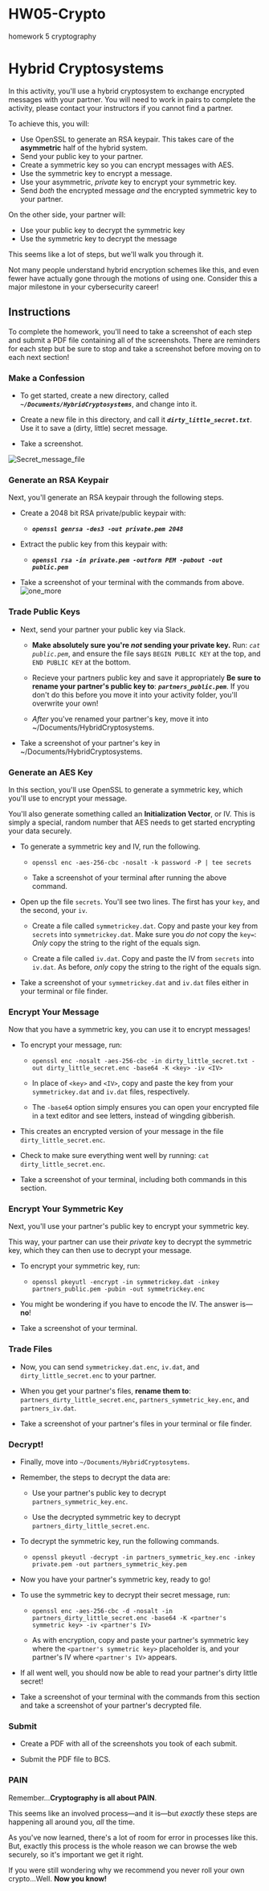 # HW05-Crypto
homework 5 cryptography

# Hybrid Cryptosystems

In this activity, you'll use a hybrid cryptosystem to exchange encrypted messages with your partner. You will need to work in pairs to complete the activity, please contact your instructors if you cannot find a partner.

To achieve this, you will:
- Use OpenSSL to generate an RSA keypair. This takes care of the **asymmetric** half of the hybrid system.
- Send your public key to your partner.
- Create a symmetric key so you can encrypt messages with AES.
- Use the symmetric key to encrypt a message.
- Use your asymmetric, _private_ key to encrypt your symmetric key.
- Send _both_ the encrypted message _and_ the encrypted symmetric key to your partner.

On the other side, your partner will:
- Use your public key to decrypt the symmetric key
- Use the symmetric key to decrypt the message

This seems like a lot of steps, but we'll walk you through it.

Not many people understand hybrid encryption schemes like this, and even fewer have actually gone through the motions of using one. Consider this a major milestone in your cybersecurity career!

## Instructions

To complete the homework, you'll need to take a screenshot of each step and submit a PDF file containing all of the screenshots. There are reminders for each step but be sure to stop and take a screenshot before moving on to each next section! 

### Make a Confession

- To get started, create a new directory, called _**`~/Documents/HybridCryptosystems`**_, and change into it.

- Create a new file in this directory, and call it _**`dirty_little_secret.txt`**_. Use it to save a (dirty, little) secret message.

- Take a screenshot.

![Secret_message_file](secret_message.png)

### Generate an RSA Keypair

Next, you'll generate an RSA keypair through the following steps.

- Create a 2048 bit RSA private/public keypair with:

    - _**`openssl genrsa -des3 -out private.pem 2048`**_

- Extract the public key from this keypair with:

  - _**`openssl rsa -in private.pem -outform PEM -pubout -out public.pem`**_

- Take a screenshot of your terminal with the commands from above.
![one_more](one_more.png)
### Trade Public Keys

- Next, send your partner your public key via Slack.

  - **Make absolutely sure you're _not_ sending your private key.** Run: _*`cat public.pem`*_, and ensure the file says `BEGIN PUBLIC KEY` at the top, and `END PUBLIC KEY` at the bottom.

  - Recieve your partners public key and save it appropriately **Be sure to rename your partner's public key to**: _**`partners_public.pem`**_. If you don't do this before you move it into your activity folder, you'll overwrite your own!

  - _After_ you've renamed your partner's key, move it into ~/Documents/HybridCryptosystems.

- Take a screenshot of your partner's key in ~/Documents/HybridCryptosystems.

### Generate an AES Key

In this section, you'll use OpenSSL to generate a symmetric key, which you'll use to encrypt your message.

You'll also generate something called an **Initialization Vector**, or IV. This is simply a special, random number that AES needs to get started encrypting your data securely.

- To generate a symmetric key and IV, run the following.

  - `openssl enc -aes-256-cbc -nosalt -k password -P | tee secrets`

  - Take a screenshot of your terminal after running the above command.

- Open up the file `secrets`. You'll see two lines. The first has your `key`, and the second, your `iv`.

  - Create a file called `symmetrickey.dat`. Copy and paste your key from `secrets` into `symmetrickey.dat`. Make sure you _do not_ copy the `key=`: _Only_ copy the string to the right of the equals sign.

  - Create a file called `iv.dat`. Copy and paste the IV from `secrets` into `iv.dat`. As before, _only_ copy the string to the right of the equals sign.

- Take a screenshot of your `symmetrickey.dat` and `iv.dat` files either in your terminal or file finder.

### Encrypt Your Message

Now that you have a symmetric key, you can use it to encrypt messages!

- To encrypt your message, run:

  - `openssl enc -nosalt -aes-256-cbc -in dirty_little_secret.txt -out dirty_little_secret.enc -base64 -K <key> -iv <IV>`

  - In place of `<key>` and `<IV>`, copy and paste the key from your `symmetrickey.dat` and `iv.dat` files, respectively.

  - The `-base64` option simply ensures you can open your encrypted file in a text editor and see letters, instead of wingding gibberish.

- This creates an encrypted version of your message in the file `dirty_little_secret.enc`.

- Check to make sure everything went well by running: `cat dirty_little_secret.enc`.

- Take a screenshot of your terminal, including both commands in this section.


### Encrypt Your Symmetric Key

Next, you'll use your partner's public key to encrypt your symmetric key. 

This way, your partner can use their _private_ key to decrypt the symmetric key, which they can then use to decrypt your message.

- To encrypt your symmetric key, run:

  - `openssl pkeyutl -encrypt -in symmetrickey.dat -inkey partners_public.pem -pubin -out symmetrickey.enc`

- You might be wondering if you have to encode the IV. The answer is—**no**!

- Take a screenshot of your terminal.

### Trade Files

- Now, you can send `symmetrickey.dat.enc`, `iv.dat`, and `dirty_little_secret.enc` to your partner.

- When you get your partner's files, **rename them to**: `partners_dirty_little_secret.enc`, `partners_symmetric_key.enc`, and `partners_iv.dat`.

- Take a screenshot of your partner's files in your terminal or file finder.

### Decrypt!

- Finally, move into `~/Documents/HybridCryptosytems`.

- Remember, the steps to decrypt the data are:

  - Use your partner's public key to decrypt `partners_symmetric_key.enc`.

  - Use the decrypted symmetric key to decrypt `partners_dirty_little_secret.enc`.

- To decrypt the symmetric key, run the following commands.

  - `openssl pkeyutl -decrypt -in partners_symmetric_key.enc -inkey private.pem -out partners_symmetric_key.pem`

- Now you have your partner's symmetric key, ready to go!

- To use the symmetric key to decrypt their secret message, run:

  - `openssl enc -aes-256-cbc -d -nosalt -in partners_dirty_little_secret.enc -base64 -K <partner's symmetric key> -iv <partner's IV>`

  - As with encryption, copy and paste your partner's symmetric key where the `<partner's symmetric key>` placeholder is, and your partner's IV where `<partner's IV>` appears.

- If all went well, you should now be able to read your partner's dirty little secret!

- Take a screenshot of your terminal with the commands from this section and take a screenshot of your partner's decrypted file.

### Submit

- Create a PDF with all of the screenshots you took of each submit. 

- Submit the PDF file to BCS.

### PAIN

Remember...**Cryptography is all about PAIN**.

This seems like an involved process—and it is—but _exactly_ these steps are happening all around you, _all_ the time. 

As you've now learned, there's a lot of room for error in processes like this. But, exactly this process is the whole reason we can browse the web securely, so it's important we get it right.

If you were still wondering why we recommend you never roll your own crypto...Well. **Now you know!**

